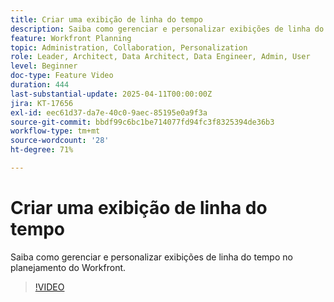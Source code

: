 ```yaml
---
title: Criar uma exibição de linha do tempo
description: Saiba como gerenciar e personalizar exibições de linha do tempo no planejamento do Workfront.
feature: Workfront Planning
topic: Administration, Collaboration, Personalization
role: Leader, Architect, Data Architect, Data Engineer, Admin, User
level: Beginner
doc-type: Feature Video
duration: 444
last-substantial-update: 2025-04-11T00:00:00Z
jira: KT-17656
exl-id: eec61d37-da7e-40c0-9aec-85195e0a9f3a
source-git-commit: bbdf99c6bc1be714077fd94fc3f8325394de36b3
workflow-type: tm+mt
source-wordcount: '28'
ht-degree: 71%

---
```


# Criar uma exibição de linha do tempo

Saiba como gerenciar e personalizar exibições de linha do tempo no planejamento do Workfront.

>[!VIDEO](https://video.tv.adobe.com/v/3457601/?learn=on&enablevpops=1)
